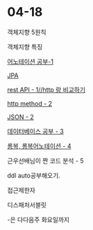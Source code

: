 # 04-18

객체지향 5원칙

객체지향 특징

[어노테이션 공부-1](04-18%20199509fec6954c0ebe1083c3ca231750/%E1%84%8B%E1%85%A5%E1%84%82%E1%85%A9%E1%84%90%E1%85%A6%E1%84%8B%E1%85%B5%E1%84%89%E1%85%A7%E1%86%AB%20%E1%84%80%E1%85%A9%E1%86%BC%E1%84%87%E1%85%AE-1%20b2af458b39394d52b0558b698b211faa.md)

[JPA](04-18%20199509fec6954c0ebe1083c3ca231750/JPA%200da145f8f86e446daa6744b6c76dd4ac.md)

[rest API - 1//http 랑 비교하기](04-18%20199509fec6954c0ebe1083c3ca231750/rest%20API%20-%201%20http%20%E1%84%85%E1%85%A1%E1%86%BC%20%E1%84%87%E1%85%B5%E1%84%80%E1%85%AD%E1%84%92%E1%85%A1%E1%84%80%E1%85%B5%201f95f6e7f49a442f924ae5c5f842b5e8.md)

[http method - 2](04-18%20199509fec6954c0ebe1083c3ca231750/http%20method%20-%202%2041f76d5131494bc18d96a3eb46475b9a.md)

[JSON - 2](04-18%20199509fec6954c0ebe1083c3ca231750/JSON%20-%202%202fd6c64c917c431c8d83ed210c449ad2.md)

[데이터베이스 공부 - 3](04-18%20199509fec6954c0ebe1083c3ca231750/%E1%84%83%E1%85%A6%E1%84%8B%E1%85%B5%E1%84%90%E1%85%A5%E1%84%87%E1%85%A6%E1%84%8B%E1%85%B5%E1%84%89%E1%85%B3%20%E1%84%80%E1%85%A9%E1%86%BC%E1%84%87%E1%85%AE%20-%203%201a1d720de55e433896a0c84bd44ab357.md)

[롬복, 롬복어노테이션 - 4](04-18%20199509fec6954c0ebe1083c3ca231750/%E1%84%85%E1%85%A9%E1%86%B7%E1%84%87%E1%85%A9%E1%86%A8,%20%E1%84%85%E1%85%A9%E1%86%B7%E1%84%87%E1%85%A9%E1%86%A8%E1%84%8B%E1%85%A5%E1%84%82%E1%85%A9%E1%84%90%E1%85%A6%E1%84%8B%E1%85%B5%E1%84%89%E1%85%A7%E1%86%AB%20-%204%20146e973db8494c519a261c3f6f1a55b3.md)

근우선배님이 짠 코드 분석 - 5

ddl auto공부해오기.

접근제한자

디스패처서블릿 

-은 다다음주 화요일까지
